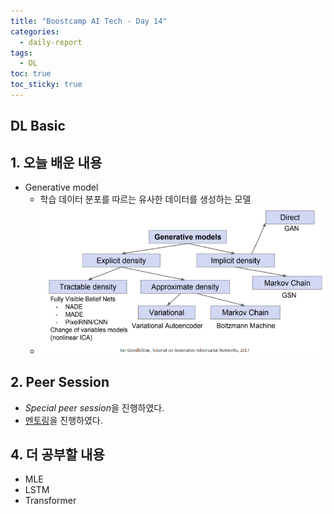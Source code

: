 ```yaml
---
title: "Boostcamp AI Tech - Day 14"
categories:
  - daily-report
tags:
  - DL
toc: true
toc_sticky: true
---
```


## DL Basic

## 1. 오늘 배운 내용
- Generative model
	- 학습 데이터 분포를 따르는 유사한 데이터를 생성하는 모델
	- ![image](../../assets/img/generative_model.png)

## 2. Peer Session
- *Special peer session*을 진행하였다.
- [멘토링](https://dear-queen-578.notion.site/3-8ce0706048bb484495624d8d07b9aee0)을 진행하였다.


## 4. 더 공부할 내용
- MLE
- LSTM
- Transformer